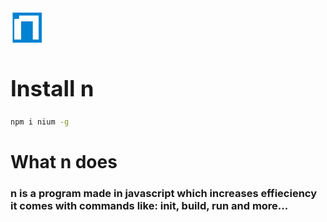 <img src="./n.svg" alt="n logo" style="width: 50px;">

<h1 style="font-size: 35px;">Install n</h1>

```bash
npm i nium -g
```

<h1>What n does</h1>

<h3>n is a program made in javascript which increases effieciency<br>
it comes with commands like:
init,
build,
run and more...
</h3>